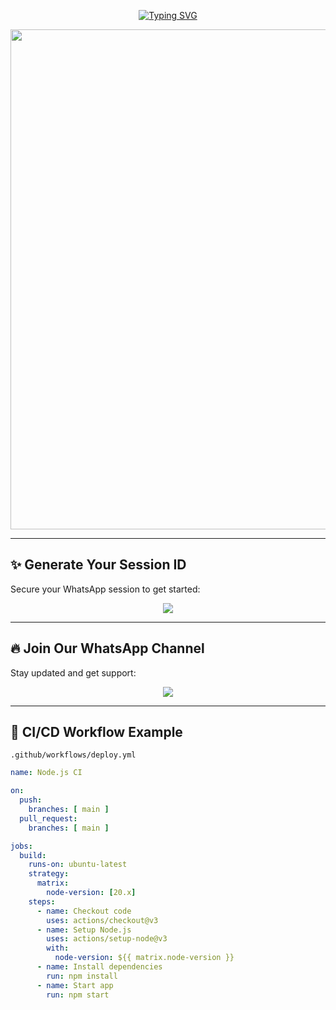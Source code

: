 <p align="center">
  <a href="https://git.io/typing-svg">
    <img src="https://readme-typing-svg.demolab.com?font=Dancing+Script&size=70&pause=1000&color=FF69B4&center=true&vCenter=true&width=1000&height=180&lines=NATSU+BOY+MD;Version+1.0.0;Created+By+NATSU+BOY" alt="Typing SVG" />
  </a>
</p>

<p align="center">
  <img src="https://files.catbox.moe/s1ggtt.jpeg" width="800"/>
</p>

---

## ✨ Generate Your Session ID

Secure your WhatsApp session to get started:

<p align="center">
  <a href="(https://natsu-dev-session.onrender.com)">
    <img src="https://img.shields.io/badge/GET%20SESSION-Generate%20Now-DB7093?style=for-the-badge&logo=whatsapp" />
  </a>
</p>

---

## 🔥 Join Our WhatsApp Channel

Stay updated and get support:

<p align="center">
  <a href="https://whatsapp.com/channel/0029VbBdQOZHFxP42Sh9Ia1U">
    <img src="https://img.shields.io/badge/JOIN%20CHANNEL-WhatsApp%20Support-32CD32?style=for-the-badge&logo=whatsapp" />
  </a>
</p>

---

## 🐲 CI/CD Workflow Example

`.github/workflows/deploy.yml`

```yaml
name: Node.js CI

on:
  push:
    branches: [ main ]
  pull_request:
    branches: [ main ]

jobs:
  build:
    runs-on: ubuntu-latest
    strategy:
      matrix:
        node-version: [20.x]
    steps:
      - name: Checkout code
        uses: actions/checkout@v3
      - name: Setup Node.js
        uses: actions/setup-node@v3
        with:
          node-version: ${{ matrix.node-version }}
      - name: Install dependencies
        run: npm install
      - name: Start app
        run: npm start
